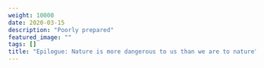 ```yaml
---
weight: 10000
date: 2020-03-15
description: "Poorly prepared"
featured_image: ""
tags: []
title: "Epilogue: Nature is more dangerous to us than we are to nature"
---
```

